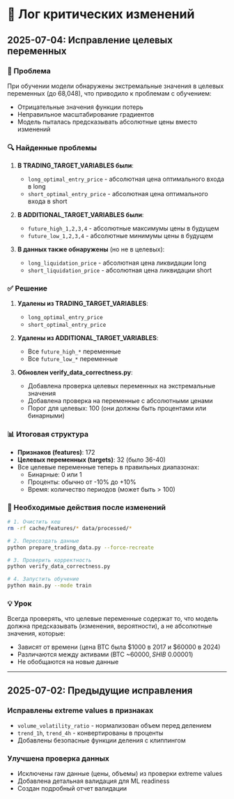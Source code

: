 # 📝 Лог критических изменений

## 2025-07-04: Исправление целевых переменных

### 🚨 Проблема
При обучении модели обнаружены экстремальные значения в целевых переменных (до 68,048), что приводило к проблемам с обучением:
- Отрицательные значения функции потерь
- Неправильное масштабирование градиентов
- Модель пыталась предсказывать абсолютные цены вместо изменений

### 🔍 Найденные проблемы
1. **В TRADING_TARGET_VARIABLES были**:
   - `long_optimal_entry_price` - абсолютная цена оптимального входа в long
   - `short_optimal_entry_price` - абсолютная цена оптимального входа в short

2. **В ADDITIONAL_TARGET_VARIABLES были**:
   - `future_high_1,2,3,4` - абсолютные максимумы цены в будущем
   - `future_low_1,2,3,4` - абсолютные минимумы цены в будущем

3. **В данных также обнаружены** (но не в целевых):
   - `long_liquidation_price` - абсолютная цена ликвидации long
   - `short_liquidation_price` - абсолютная цена ликвидации short

### ✅ Решение
1. **Удалены из TRADING_TARGET_VARIABLES**:
   - `long_optimal_entry_price`
   - `short_optimal_entry_price`

2. **Удалены из ADDITIONAL_TARGET_VARIABLES**:
   - Все `future_high_*` переменные
   - Все `future_low_*` переменные

3. **Обновлен verify_data_correctness.py**:
   - Добавлена проверка целевых переменных на экстремальные значения
   - Добавлена проверка на переменные с абсолютными ценами
   - Порог для целевых: 100 (они должны быть процентами или бинарными)

### 📊 Итоговая структура
- **Признаков (features)**: 172
- **Целевых переменных (targets)**: 32 (было 36-40)
- Все целевые переменные теперь в правильных диапазонах:
  - Бинарные: 0 или 1
  - Проценты: обычно от -10% до +10%
  - Время: количество периодов (может быть > 100)

### 🔧 Необходимые действия после изменений
```bash
# 1. Очистить кеш
rm -rf cache/features/* data/processed/*

# 2. Пересоздать данные
python prepare_trading_data.py --force-recreate

# 3. Проверить корректность
python verify_data_correctness.py

# 4. Запустить обучение
python main.py --mode train
```

### 💡 Урок
Всегда проверять, что целевые переменные содержат то, что модель должна предсказывать (изменения, вероятности), а не абсолютные значения, которые:
- Зависят от времени (цена BTC была $1000 в 2017 и $60000 в 2024)
- Различаются между активами (BTC ~$60000, SHIB ~$0.00001)
- Не обобщаются на новые данные

---

## 2025-07-02: Предыдущие исправления

### Исправлены extreme values в признаках
- `volume_volatility_ratio` - нормализован объем перед делением
- `trend_1h`, `trend_4h` - конвертированы в проценты
- Добавлены безопасные функции деления с клиппингом

### Улучшена проверка данных
- Исключены raw данные (цены, объемы) из проверки extreme values
- Добавлена детальная валидация для ML readiness
- Создан подробный отчет валидации